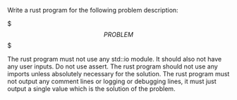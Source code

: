 Write a rust program for the following problem description:

$$$PROBLEM$$$

The rust program must not use any std::io module. It should also not have any user inputs. Do not use assert.
The rust program should not use any imports unless absolutely necessary for the solution.
The rust program must not output any comment lines or logging or debugging lines,
it must just output a single value which is the solution of the problem.
